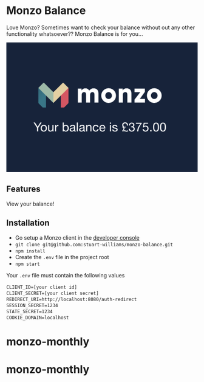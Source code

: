 # Monzo Balance

Love Monzo? Sometimes want to check your balance without out any other functionality whatsoever?? Monzo Balance is for you...

![Screenshot](https://raw.githubusercontent.com/stuart-williams/monzo-balance/master/assets/screenshot.png)

## Features

View your balance!

## Installation

* Go setup a Monzo client in the [developer console](https://developers.monzo.com/)
* `git clone git@github.com:stuart-williams/monzo-balance.git`
* `npm install`
* Create the `.env` file in the project root
* `npm start`

Your `.env` file must contain the following values

```
CLIENT_ID=[your client id]
CLIENT_SECRET=[your client secret]
REDIRECT_URI=http://localhost:8080/auth-redirect
SESSION_SECRET=1234
STATE_SECRET=1234
COOKIE_DOMAIN=localhost
```
# monzo-monthly
# monzo-monthly
